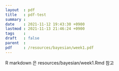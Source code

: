 ```yaml
---
layout  : pdf
title   : pdf-test
summary :
date    : 2021-11-12 19:43:30 +0900
lastmod : 2021-11-13 21:46:24 +0900
tags    :
draft   : false
parent  :
pdf     : /resources/bayesian/week1.pdf
---
```


R markdown 은 resources/bayesian/week1.Rmd 참고
